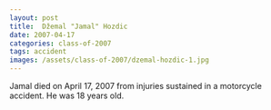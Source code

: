 ```yaml
---
layout: post
title:  Džemal "Jamal" Hozdic
date: 2007-04-17
categories: class-of-2007
tags: accident
images: /assets/class-of-2007/dzemal-hozdic-1.jpg
---
```

Jamal died on April 17, 2007 from injuries sustained in a motorcycle accident. He was 18 years old.
